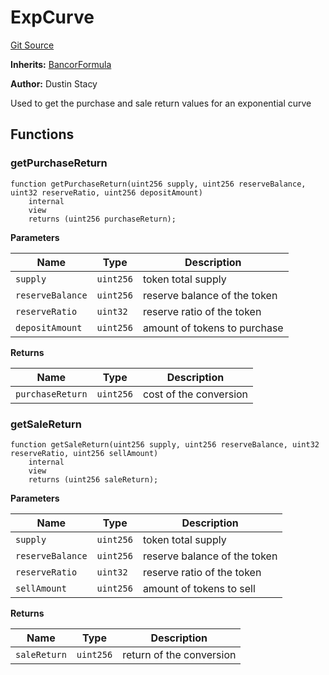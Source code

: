 # ExpCurve
[Git Source](https://github.com/dustinstacy/boncurs/blob/6c025f69156de715812d7a6a70f223cf6541ed15/contracts/exponential/ExpCurve.sol)

**Inherits:**
[BancorFormula](/contracts/exponential/BancorFormula.sol/abstract.BancorFormula.md)

**Author:**
Dustin Stacy

Used to get the purchase and sale return values for an exponential curve


## Functions
### getPurchaseReturn


```solidity
function getPurchaseReturn(uint256 supply, uint256 reserveBalance, uint32 reserveRatio, uint256 depositAmount)
    internal
    view
    returns (uint256 purchaseReturn);
```
**Parameters**

|Name|Type|Description|
|----|----|-----------|
|`supply`|`uint256`|token total supply|
|`reserveBalance`|`uint256`|reserve balance of the token|
|`reserveRatio`|`uint32`|reserve ratio of the token|
|`depositAmount`|`uint256`|amount of tokens to purchase|

**Returns**

|Name|Type|Description|
|----|----|-----------|
|`purchaseReturn`|`uint256`|cost of the conversion|


### getSaleReturn


```solidity
function getSaleReturn(uint256 supply, uint256 reserveBalance, uint32 reserveRatio, uint256 sellAmount)
    internal
    view
    returns (uint256 saleReturn);
```
**Parameters**

|Name|Type|Description|
|----|----|-----------|
|`supply`|`uint256`|token total supply|
|`reserveBalance`|`uint256`|reserve balance of the token|
|`reserveRatio`|`uint32`|reserve ratio of the token|
|`sellAmount`|`uint256`|amount of tokens to sell|

**Returns**

|Name|Type|Description|
|----|----|-----------|
|`saleReturn`|`uint256`|return of the conversion|


